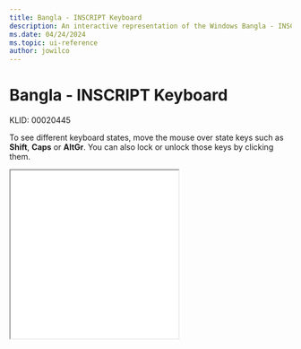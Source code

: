```yaml
---
title: Bangla - INSCRIPT Keyboard
description: An interactive representation of the Windows Bangla - INSCRIPT keyboard. To see different keyboard states, click or move the mouse over the state keys.
ms.date: 04/24/2024
ms.topic: ui-reference
author: jowilco
---
```


# Bangla - INSCRIPT Keyboard

KLID: 00020445

To see different keyboard states, move the mouse over state keys such as **Shift**, **Caps** or **AltGr**. You can also lock or unlock those keys by clicking them.

<iframe src="kbdinbe2.html" height="300"></iframe>
